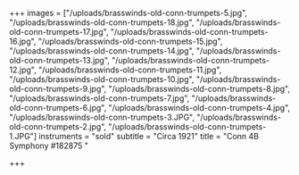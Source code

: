 +++
images = ["/uploads/brasswinds-old-conn-trumpets-5.jpg", "/uploads/brasswinds-old-conn-trumpets-18.jpg", "/uploads/brasswinds-old-conn-trumpets-17.jpg", "/uploads/brasswinds-old-conn-trumpets-16.jpg", "/uploads/brasswinds-old-conn-trumpets-15.jpg", "/uploads/brasswinds-old-conn-trumpets-14.jpg", "/uploads/brasswinds-old-conn-trumpets-13.jpg", "/uploads/brasswinds-old-conn-trumpets-12.jpg", "/uploads/brasswinds-old-conn-trumpets-11.jpg", "/uploads/brasswinds-old-conn-trumpets-10.jpg", "/uploads/brasswinds-old-conn-trumpets-9.jpg", "/uploads/brasswinds-old-conn-trumpets-8.jpg", "/uploads/brasswinds-old-conn-trumpets-7.jpg", "/uploads/brasswinds-old-conn-trumpets-6.jpg", "/uploads/brasswinds-old-conn-trumpets-4.jpg", "/uploads/brasswinds-old-conn-trumpets-3.JPG", "/uploads/brasswinds-old-conn-trumpets-2.jpg", "/uploads/brasswinds-old-conn-trumpets-1.JPG"]
instruments = "sold"
subtitle = "Circa 1921"
title = "Conn 4B Symphony  #182875 "

+++
